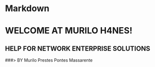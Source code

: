 # Markdown

# WELCOME AT MURILO H4NES!
## HELP FOR NETWORK ENTERPRISE SOLUTIONS
###> BY Murilo Prestes Pontes Massarente
